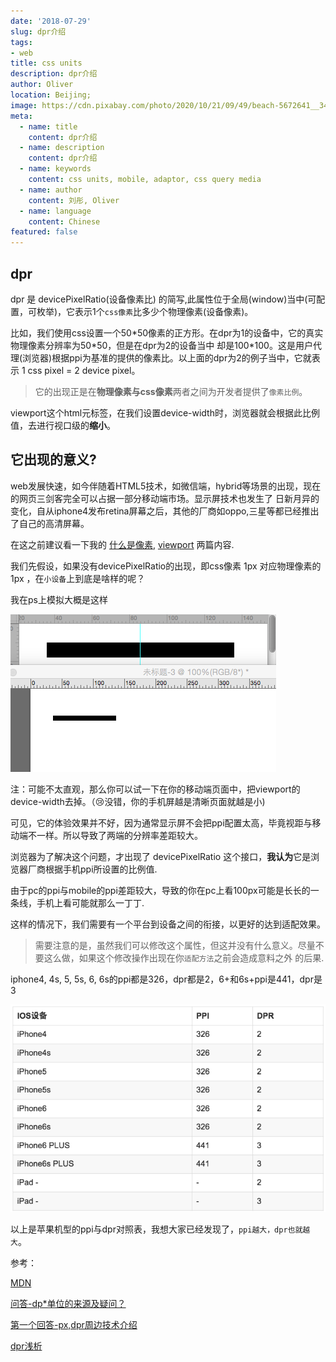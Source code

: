 ```yaml
---
date: '2018-07-29'
slug: dpr介绍
tags:
- web
title: css units
description: dpr介绍
author: Oliver
location: Beijing;
image: https://cdn.pixabay.com/photo/2020/10/21/09/49/beach-5672641__340.jpg
meta:
  - name: title
    content: dpr介绍
  - name: description
    content: dpr介绍
  - name: keywords
    content: css units, mobile, adaptor, css query media
  - name: author
    content: 刘彤, Oliver
  - name: language
    content: Chinese
featured: false
---
```


## dpr

dpr 是 devicePixelRatio(设备像素比) 的简写,此属性位于全局(window)当中(可配置，可枚举)，它表示1个`css像素`比多少个物理像素(设备像素)。

比如，我们使用css设置一个50\*50像素的正方形。在dpr为1的设备中，它的真实物理像素分辨率为50\*50，但是在dpr为2的设备当中
却是100*100。这是用户代理(浏览器)根据ppi为基准的提供的像素比。以上面的dpr为2的例子当中，它就表示 1 css pixel = 2 device pixel。

> 它的出现正是在**物理像素与css像素**两者之间为开发者提供了`像素比例`。

viewport这个html元标签，在我们设置device-width时，浏览器就会根据此比例值，去进行视口级的**缩小**。

## 它出现的意义?

web发展快速，如今伴随着HTML5技术，如微信端，hybrid等场景的出现，现在的网页三剑客完全可以占据一部分移动端市场。显示屏技术也发生了
日新月异的变化，自从iphone4发布retina屏幕之后，其他的厂商如oppo,三星等都已经推出了自己的高清屏幕。

在这之前建议看一下我的
[什么是像素](https://github.com/TongDaDa/mobile-knowledge/blob/master/base/pixel.md),
[viewport](https://github.com/TongDaDa/mobile-knowledge/blob/master/base/viewport.md)
两篇内容.

我们先假设，如果没有devicePixelRatio的出现，即css像素 1px 对应物理像素的 1px ，在`小设备`上到底是啥样的呢？

我在ps上模拟大概是这样

<img src="https://github.com/TongDaDa/mobile-knowledge/blob/master/img/ppiExample.png?raw=true" />

注：可能不太直观，那么你可以试一下在你的移动端页面中，把viewport的device-width去掉。（😢没错，你的手机屏越是清晰页面就越是小)

可见，它的体验效果并不好，因为通常显示屏不会把ppi配置太高，毕竟视距与移动端不一样。所以导致了两端的分辨率差距较大。

浏览器为了解决这个问题，才出现了 devicePixelRatio 这个接口，**我认为**它是浏览器厂商根据手机ppi所设置的比例值.

由于pc的ppi与mobile的ppi差距较大，导致的你在pc上看100px可能是长长的一条线，手机上看可能就那么一丁丁.

这样的情况下，我们需要有一个平台到设备之间的衔接，以更好的达到适配效果。

> 需要注意的是，虽然我们可以修改这个属性，但这并没有什么意义。尽量不要这么做，如果这个修改操作出现在你`适配方法`之前会造成意料之外
的后果.

iphone4, 4s, 5, 5s, 6, 6s的ppi都是326，dpr都是2，6+和6s+ppi是441，dpr是3

<img src="https://github.com/TongDaDa/mobile-knowledge/blob/master/img/iphone-dpi.png?raw=true" />

以上是苹果机型的ppi与dpr对照表，我想大家已经发现了，`ppi越大，dpr也就越大`。

参考：

[MDN](https://developer.mozilla.org/en-US/docs/Web/API/Window/devicePixelRatio)

[问答-dp*单位的来源及疑问？](https://www.zhihu.com/question/29226201)

[第一个回答-px,dpr周边技术介绍](https://www.zhihu.com/question/35221839/answer/66825618)

[dpr浅析](http://www.jianshu.com/p/221bebfae266)
